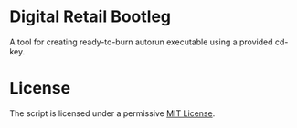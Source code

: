 # Digital Retail Bootleg
A tool for creating ready-to-burn autorun executable using a provided cd-key. 

# License
The script is licensed under a permissive [MIT License](https://github.com/izdwuut/digital-retail-bootleg/blob/master/LICENSE).
